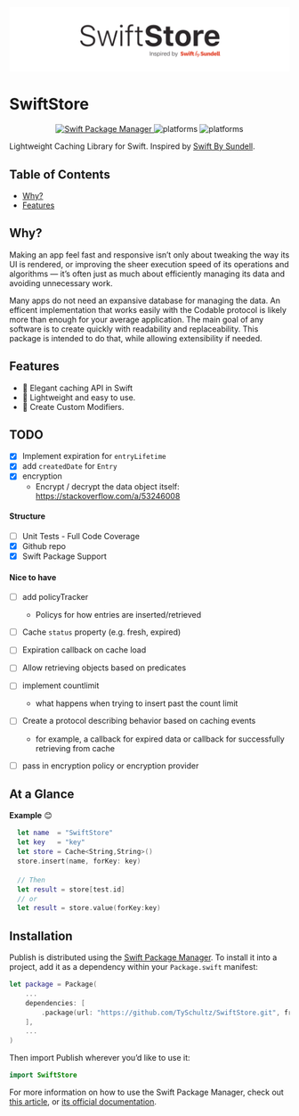 
![Logo](./SwiftStoreLogo@2x.png)

# SwiftStore



<p align="center">
    <a href="https://swift.org/package-manager">
        <img src="https://img.shields.io/badge/swiftpm-compatible-brightgreen.svg?style=flat" alt="Swift Package Manager" />
    </a>
     <img src="https://img.shields.io/cocoapods/l/Cache.svg?style=flat" alt="platforms" />
     <img src="https://img.shields.io/cocoapods/p/Cache?style=flat-square" alt="platforms" />
  
</p>

Lightweight Caching Library for Swift. Inspired by [Swift By Sundell](https://www.swiftbysundell.com/articles/caching-in-swift/).

## Table of Contents

* [Why?](#why)
* [Features](#features)

## Why?

Making an app feel fast and responsive isn’t only about tweaking the way its UI is rendered, or improving the sheer execution speed of its operations and algorithms — it’s often just as much about efficiently managing its data and avoiding unnecessary work.

Many apps do not need an expansive database for managing the data. An efficent implementation that works easily with the Codable protocol is likely more than enough for your average application. The main goal of any software is to create quickly with readability and replaceability. This package is intended to do that, while allowing extensibility if needed. 


## Features

* 💪 Elegant caching API in Swift
* 🎯 Lightweight and easy to use.
* 🎨 Create Custom Modifiers.


## TODO 

* [x] Implement expiration for `entryLifetime`
* [x] add `createdDate` for `Entry` 
* [x] encryption 
    - Encrypt / decrypt the data object itself: https://stackoverflow.com/a/53246008

#### Structure 
* [ ] Unit Tests - Full Code Coverage
* [x] Github repo 
* [x] Swift Package Support 

#### Nice to have 

* [ ] add policyTracker 
    - Policys for how entries are inserted/retrieved  
* [ ] Cache `status` property (e.g. fresh, expired) 
* [ ] Expiration callback on cache load 
* [ ] Allow retrieving objects based on predicates 
* [ ] implement countlimit 
    - what happens when trying to insert past the count limit 
* [ ] Create a protocol describing behavior based on caching events 
    - for example, a callback for expired data or callback for successfully retrieving from cache 
* [ ] pass in encryption policy or encryption provider 


## At a Glance

**Example** 😊

```swift
  let name  = "SwiftStore"
  let key   = "key"
  let store = Cache<String,String>()
  store.insert(name, forKey: key)

  // Then
  let result = store[test.id]
  // or 
  let result = store.value(forKey:key)
```

## Installation

Publish is distributed using the [Swift Package Manager](https://swift.org/package-manager). To install it into a project, add it as a dependency within your `Package.swift` manifest:

```swift
let package = Package(
    ...
    dependencies: [
        .package(url: "https://github.com/TySchultz/SwiftStore.git", from: "0.1.0")
    ],
    ...
)
```

Then import Publish wherever you’d like to use it:

```swift
import SwiftStore
```

For more information on how to use the Swift Package Manager, check out [this article](https://www.swiftbysundell.com/articles/managing-dependencies-using-the-swift-package-manager), or [its official documentation](https://swift.org/package-manager).
